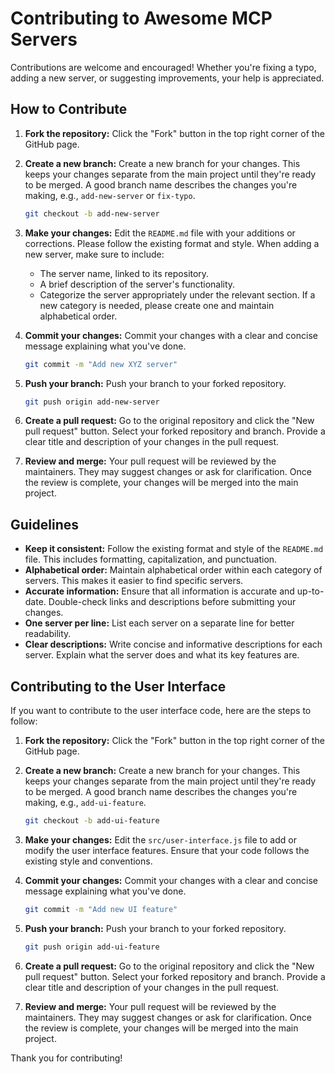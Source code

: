 # Contributing to Awesome MCP Servers

Contributions are welcome and encouraged!  Whether you're fixing a typo, adding a new server, or suggesting improvements, your help is appreciated.

## How to Contribute

1. **Fork the repository:** Click the "Fork" button in the top right corner of the GitHub page.

2. **Create a new branch:**  Create a new branch for your changes.  This keeps your changes separate from the main project until they're ready to be merged.  A good branch name describes the changes you're making, e.g., `add-new-server` or `fix-typo`.

   ```bash
   git checkout -b add-new-server
   ```

3. **Make your changes:** Edit the `README.md` file with your additions or corrections.  Please follow the existing format and style.  When adding a new server, make sure to include:

    * The server name, linked to its repository.
    * A brief description of the server's functionality.
    * Categorize the server appropriately under the relevant section.  If a new category is needed, please create one and maintain alphabetical order.

4. **Commit your changes:** Commit your changes with a clear and concise message explaining what you've done.

   ```bash
   git commit -m "Add new XYZ server"
   ```

5. **Push your branch:** Push your branch to your forked repository.

   ```bash
   git push origin add-new-server
   ```

6. **Create a pull request:** Go to the original repository and click the "New pull request" button.  Select your forked repository and branch.  Provide a clear title and description of your changes in the pull request.

7. **Review and merge:** Your pull request will be reviewed by the maintainers.  They may suggest changes or ask for clarification.  Once the review is complete, your changes will be merged into the main project.


## Guidelines

* **Keep it consistent:** Follow the existing format and style of the `README.md` file.  This includes formatting, capitalization, and punctuation.
* **Alphabetical order:**  Maintain alphabetical order within each category of servers.  This makes it easier to find specific servers.
* **Accurate information:** Ensure that all information is accurate and up-to-date.  Double-check links and descriptions before submitting your changes.
* **One server per line:** List each server on a separate line for better readability.
* **Clear descriptions:** Write concise and informative descriptions for each server.  Explain what the server does and what its key features are.

## Contributing to the User Interface

If you want to contribute to the user interface code, here are the steps to follow:

1. **Fork the repository:** Click the "Fork" button in the top right corner of the GitHub page.

2. **Create a new branch:** Create a new branch for your changes. This keeps your changes separate from the main project until they're ready to be merged. A good branch name describes the changes you're making, e.g., `add-ui-feature`.

   ```bash
   git checkout -b add-ui-feature
   ```

3. **Make your changes:** Edit the `src/user-interface.js` file to add or modify the user interface features. Ensure that your code follows the existing style and conventions.

4. **Commit your changes:** Commit your changes with a clear and concise message explaining what you've done.

   ```bash
   git commit -m "Add new UI feature"
   ```

5. **Push your branch:** Push your branch to your forked repository.

   ```bash
   git push origin add-ui-feature
   ```

6. **Create a pull request:** Go to the original repository and click the "New pull request" button. Select your forked repository and branch. Provide a clear title and description of your changes in the pull request.

7. **Review and merge:** Your pull request will be reviewed by the maintainers. They may suggest changes or ask for clarification. Once the review is complete, your changes will be merged into the main project.

Thank you for contributing!
